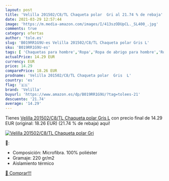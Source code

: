 ```yaml
---
layout: post
title: 'Velilla 201502/C8/TL Chaqueta polar  Gri al 21.74 % de rebaja'
date: 2021-03-29 12:57:44
image: 'https://m.media-amazon.com/images/I/413szODUpCL._SL400_.jpg'
comments: true
category: ofertas
author: 'tole.es'
slug: 'B019RR1G9U-es Velilla 201502/C8/TL Chaqueta polar Gris L'
sku: 'B019RR1G9U-es'
tags: [ 'Chaquetas para hombre','Ropa','Ropa de abrigo para hombre','Ropa para hombre','chaqueta','velilla', ]
actualPrice: 14.29 EUR
currency: EUR
price: 14.29
comparePrice: 18.26 EUR
prodname: 'Velilla 201502/C8/TL Chaqueta polar  Gris  L'
country: 'es'
flag: '🇪🇸'
brand: 'Velilla'
buyurl: 'https://www.amazon.es/dp/B019RR1G9U/?tag=tolees-21'
descuento: '21.74'
average: '14.29'
---
```


Tienes [Velilla 201502/C8/TL Chaqueta polar  Gris  L](https://www.amazon.es/dp/B019RR1G9U/?tag=tolees-21) con precio final de  14.29 EUR (original: 18.26 EUR) (21.74 %  de rebaja) aqui!

[![Velilla 201502/C8/TL Chaqueta polar  Gri](https://m.media-amazon.com/images/I/413szODUpCL._SL400_.jpg)](https://www.amazon.es/dp/B019RR1G9U/?tag=tolees-21)

🔎:

- Composición: Microfibra. 100% poliéster
- Gramaje: 220 gr/m2
- Aislamiento térmico

[🛒 Comprar!!!](https://www.amazon.es/dp/B019RR1G9U/?tag=tolees-21)
